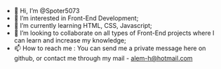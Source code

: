 - 👋 Hi, I’m @Spoter5073
- 👀 I’m interested in Front-End Development;
- 🌱 I’m currently learning HTML, CSS, Javascript;
- 💞️ I’m looking to collaborate on all types of Front-End projects where I can learn and increase my knowledge;
- 📫 How to reach me : You can send me a private message here on github, or contact me through my mail - alem-h@hotmail.com

<!---
Spoter5073/Spoter5073 is a ✨ special ✨ repository because its `README.md` (this file) appears on your GitHub profile.
You can click the Preview link to take a look at your changes.
--->
